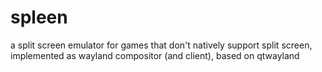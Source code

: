 spleen
======

a split screen emulator for games that don't natively support split screen, implemented as wayland compositor (and client), based on qtwayland
